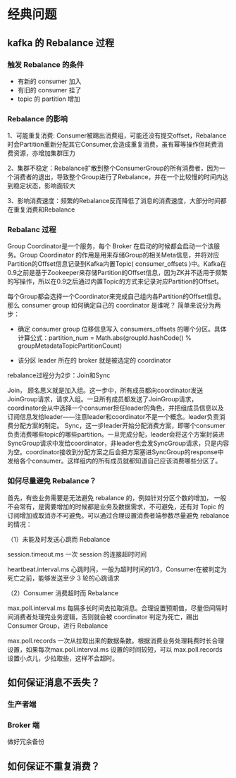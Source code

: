 # 经典问题

## kafka 的 Rebalance 过程

### 触发 Rebalance 的条件

* 有新的 consumer 加入
* 有旧的 consumer 挂了
* topic 的 partition 增加

### Rebalance 的影响

1、可能重复消费: Consumer被踢出消费组，可能还没有提交offset，Rebalance时会Partition重新分配其它Consumer,会造成重复消费，虽有幂等操作但耗费消费资源，亦增加集群压力

2、集群不稳定：Rebalance扩散到整个ConsumerGroup的所有消费者，因为一个消费者的退出，导致整个Group进行了Rebalance，并在一个比较慢的时间内达到稳定状态，影响面较大

3、影响消费速度：频繁的Rebalance反而降低了消息的消费速度，大部分时间都在重复消费和Rebalance

### Rebalanc 过程

Group Coordinator是一个服务，每个 Broker 在启动的时候都会启动一个该服务。Group Coordinator 的作用是用来存储Group的相关Meta信息，并将对应Partition的Offset信息记录到Kafka内置Topic( consumer_offsets )中。Kafka在0.9之前是基于Zookeeper来存储Partition的Offset信息，因为ZK并不适用于频繁的写操作，所以在0.9之后通过内置Topic的方式来记录对应Partition的Offset。

每个Group都会选择一个Coordinator来完成自己组内各Partition的Offset信息。那么 consumer group 如何确定自己的 coordinator 是谁呢？ 简单来说分为两步：

* 确定 consumer group 位移信息写入 consumers_offsets 的哪个分区。具体计算公式：partition_num = Math.abs(groupId.hashCode() % groupMetadataTopicPartitionCount) 

* 该分区 leader 所在的 broker 就是被选定的 coordinator

rebalance过程分为2步：Join和Sync

Join， 顾名思义就是加入组。这一步中，所有成员都向coordinator发送JoinGroup请求，请求入组。一旦所有成员都发送了JoinGroup请求，coordinator会从中选择一个consumer担任leader的角色，并把组成员信息以及订阅信息发给leader——注意leader和coordinator不是一个概念。leader负责消费分配方案的制定。
Sync，这一步leader开始分配消费方案，即哪个consumer负责消费哪些topic的哪些partition。一旦完成分配，leader会将这个方案封装进SyncGroup请求中发给coordinator，非leader也会发SyncGroup请求，只是内容为空。coordinator接收到分配方案之后会把方案塞进SyncGroup的response中发给各个consumer。这样组内的所有成员就都知道自己应该消费哪些分区了。

### 如何尽量避免 Rebalance？

首先，有些业务需要是无法避免 rebalance 的，例如针对分区个数的增加， 一般不会常有，是需要增加的时候都是业务及数据需求，不可避免，还有对 Topic 的订阅增加或取消亦不可避免。可以通过合理设置消费者端参数尽量避免 rebalance 的情况：

（1）未能及时发送心跳而 Rebalance

session.timeout.ms  一次 session 的连接超时时间

heartbeat.interval.ms  心跳时间，一般为超时时间的1/3，Consumer在被判定为死亡之前，能够发送至少 3 轮的心跳请求

（2）Consumer 消费超时而 Rebalance

max.poll.interval.ms  每隔多长时间去拉取消息。合理设置预期值，尽量但间隔时间消费者处理完业务逻辑，否则就会被 coordinator 判定为死亡，踢出 Consumer Group，进行 Rebalance

max.poll.records  一次从拉取出来的数据条数。根据消费业务处理耗费时长合理设置，如果每次max.poll.interval.ms 设置的时间较短，可以 max.poll.records 设置小点儿，少拉取些，这样不会超时。

## 如何保证消息不丢失？

### 生产者端



### Broker 端

做好冗余备份

## 如何保证不重复消费？


